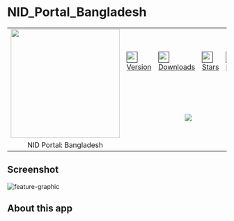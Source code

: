 # NID_Portal_Bangladesh

<div>
  <table width="100%">
    <tr>
      <td rowspan="2"><a href="https://github.com/BornomalaSoftware/NID_Portal_Bangladesh/releases/download/v1.4.39%2B18/NID.Portal-bornomala.nid-1.4.39-18.apk"><img align="center" src="https://github.com/BornomalaSoftware/NID_Portal_Bangladesh/assets/62181222/b6ab465b-a221-450f-b4b8-aa0cf670e6c5" style="height:250px;width:250px;text-align:center"></a></td>
      <td><a href=""><img src="https://img.shields.io/badge/1.4.39-grey?style=for-the-badge&labelColor=white&color=black" style="height:25px"/><br>Version</a></td>
      <td><a href=""><img src="https://img.shields.io/github/downloads/BornomalaSoftware/NID_Portal_Bangladesh/total?style=for-the-badge&label=%20&labelColor=white&color=black" style="height:25px;"/><br>Downloads</a></td>
      <td><a href=""><img src="https://img.shields.io/github/downloads/BornomalaSoftware/NID_Portal_Bangladesh/total?style=for-the-badge&label=%20&labelColor=white&color=black" style="height:25px;"/><br>Stars</a></td>
      <td><a href=""><img src="https://img.shields.io/github/downloads/BornomalaSoftware/NID_Portal_Bangladesh/total?style=for-the-badge&label=%20&labelColor=white&color=black" style="height:25px;"/><br>Ratings</a></td>
    </tr>
    <tr>
      <td colspan="4" align="center" height="100"><a href="https://github.com/BornomalaSoftware/NID_Portal_Bangladesh/releases/download/v1.4.39%2B18/NID.Portal-bornomala.nid-1.4.39-18.apk"><img src="https://custom-icon-badges.demolab.com/badge/-Download-blue?style=for-the-badge&logo=download&logoColor=white"/></a></td>
    </tr>
    <tr>
      <td align="center">NID Portal: Bangladesh</td>
    </tr>
  </table>
</div>

## Screenshot
![feature-graphic](https://github.com/BornomalaSoftware/NID_Portal_Bangladesh/assets/62181222/e91ecf8e-c917-4cde-b87b-88eb7845084c)

## About this app

